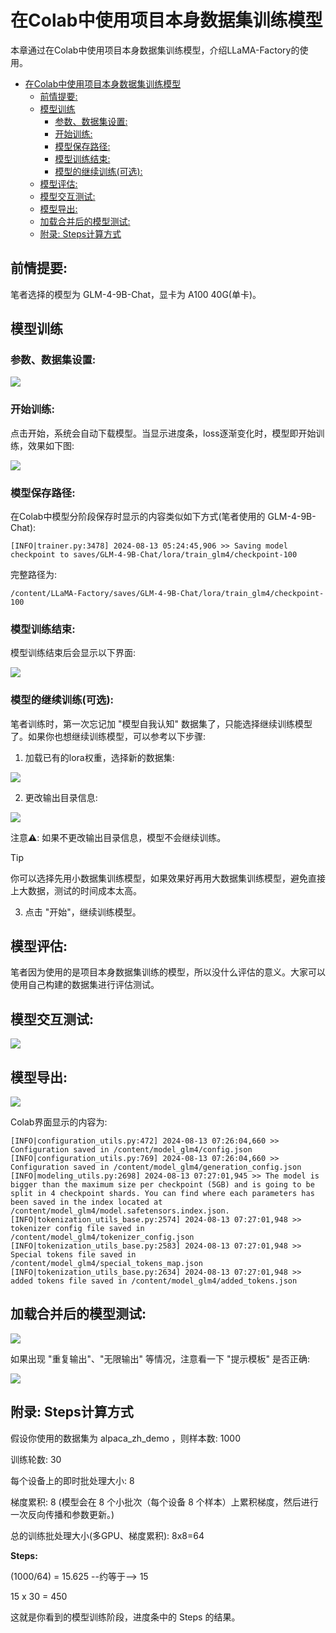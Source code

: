 # 在Colab中使用项目本身数据集训练模型

本章通过在Colab中使用项目本身数据集训练模型，介绍LLaMA-Factory的使用。

- [在Colab中使用项目本身数据集训练模型](#在colab中使用项目本身数据集训练模型)
  - [前情提要:](#前情提要)
  - [模型训练](#模型训练)
    - [参数、数据集设置:](#参数数据集设置)
    - [开始训练:](#开始训练)
    - [模型保存路径:](#模型保存路径)
    - [模型训练结束:](#模型训练结束)
    - [模型的继续训练(可选):](#模型的继续训练可选)
  - [模型评估:](#模型评估)
  - [模型交互测试:](#模型交互测试)
  - [模型导出:](#模型导出)
  - [加载合并后的模型测试:](#加载合并后的模型测试)
  - [附录: Steps计算方式](#附录-steps计算方式)

## 前情提要:

笔者选择的模型为 GLM-4-9B-Chat，显卡为 A100 40G(单卡)。


## 模型训练

### 参数、数据集设置:

![](../docs/参数_数据集设置.png)

### 开始训练:

点击开始，系统会自动下载模型。当显示进度条，loss逐渐变化时，模型即开始训练，效果如下图:

![](../docs/glm4训练示例.png)


### 模型保存路径:

在Colab中模型分阶段保存时显示的内容类似如下方式(笔者使用的 GLM-4-9B-Chat):

```log
[INFO|trainer.py:3478] 2024-08-13 05:24:45,906 >> Saving model checkpoint to saves/GLM-4-9B-Chat/lora/train_glm4/checkpoint-100
```

完整路径为:

```log
/content/LLaMA-Factory/saves/GLM-4-9B-Chat/lora/train_glm4/checkpoint-100
```

### 模型训练结束:

模型训练结束后会显示以下界面:

![](../docs/glm4训练完毕示例.png)

### 模型的继续训练(可选):

笔者训练时，第一次忘记加 "模型自我认知" 数据集了，只能选择继续训练模型了。如果你也想继续训练模型，可以参考以下步骤:

1. 加载已有的lora权重，选择新的数据集:

![](../docs/glm4继续训练.png)

2. 更改输出目录信息:
  
![](../docs/更改输出目录信息.png)

注意⚠️: 如果不更改输出目录信息，模型不会继续训练。

> [!TIP]
> 你可以选择先用小数据集训练模型，如果效果好再用大数据集训练模型，避免直接上大数据，测试的时间成本太高。

3. 点击 "开始"，继续训练模型。


## 模型评估:

笔者因为使用的是项目本身数据集训练的模型，所以没什么评估的意义。大家可以使用自己构建的数据集进行评估测试。<br>


## 模型交互测试:

![](../docs/GLM4聊天示例.png)


## 模型导出:

![](../docs/glm4模型导出.png)

Colab界面显示的内容为:

```log
[INFO|configuration_utils.py:472] 2024-08-13 07:26:04,660 >> Configuration saved in /content/model_glm4/config.json
[INFO|configuration_utils.py:769] 2024-08-13 07:26:04,660 >> Configuration saved in /content/model_glm4/generation_config.json
[INFO|modeling_utils.py:2698] 2024-08-13 07:27:01,945 >> The model is bigger than the maximum size per checkpoint (5GB) and is going to be split in 4 checkpoint shards. You can find where each parameters has been saved in the index located at /content/model_glm4/model.safetensors.index.json.
[INFO|tokenization_utils_base.py:2574] 2024-08-13 07:27:01,948 >> tokenizer config file saved in /content/model_glm4/tokenizer_config.json
[INFO|tokenization_utils_base.py:2583] 2024-08-13 07:27:01,948 >> Special tokens file saved in /content/model_glm4/special_tokens_map.json
[INFO|tokenization_utils_base.py:2634] 2024-08-13 07:27:01,948 >> added tokens file saved in /content/model_glm4/added_tokens.json
```


## 加载合并后的模型测试:

![](../docs/加载自己合并好的模型.png)

如果出现 "重复输出"、"无限输出" 等情况，注意看一下 "提示模板" 是否正确:

![](../docs/查看模板.png)


## 附录: Steps计算方式

假设你使用的数据集为 alpaca_zh_demo ，则样本数: 1000

训练轮数: 30

每个设备上的即时批处理大小: 8

梯度累积: 8 (模型会在 8 个小批次（每个设备 8 个样本）上累积梯度，然后进行一次反向传播和参数更新。)

总的训练批处理大小(多GPU、梯度累积): 8x8=64

**Steps:**

(1000/64) = 15.625 --约等于--> 15

15 x 30 = 450

这就是你看到的模型训练阶段，进度条中的 Steps 的结果。